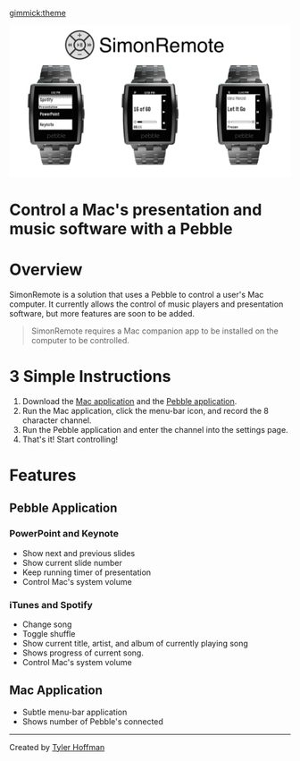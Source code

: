 [gimmick:theme](yeti)
 
![](images/header.png)

# Control a Mac's presentation and music software with a Pebble

# Overview
SimonRemote is a solution that uses a Pebble to control a user's Mac computer. It currently allows the control of music players and presentation software, but more features are soon to be added. 

> SimonRemote requires a Mac companion app to be installed on the computer to be controlled. 


# 3 Simple Instructions
1. Download the [Mac application](mac.md) and the [Pebble application](pebble.md).
2. Run the Mac application, click the menu-bar icon, and record the 8 character channel.
3. Run the Pebble application and enter the channel into the settings page.
4. That's it! Start controlling!

# Features

## Pebble Application

### PowerPoint and Keynote
- Show next and previous slides
- Show current slide number
- Keep running timer of presentation
- Control Mac's system volume

### iTunes and Spotify
- Change song
- Toggle shuffle
- Show current title, artist, and album of currently playing song
- Shows progress of current song.
- Control Mac's system volume

## Mac Application
- Subtle menu-bar application
- Shows number of Pebble's connected

----
Created by [Tyler Hoffman](https://github.com/tyhoff)